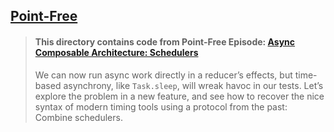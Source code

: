 ## [Point-Free](https://www.pointfree.co)

> #### This directory contains code from Point-Free Episode: [Async Composable Architecture: Schedulers](https://www.pointfree.co/episodes/ep197-async-composable-architecture-schedulers)
>
> We can now run async work directly in a reducer’s effects, but time-based asynchrony, like `Task.sleep`, will wreak havoc in our tests. Let’s explore the problem in a new feature, and see how to recover the nice syntax of modern timing tools using a protocol from the past: Combine schedulers.
